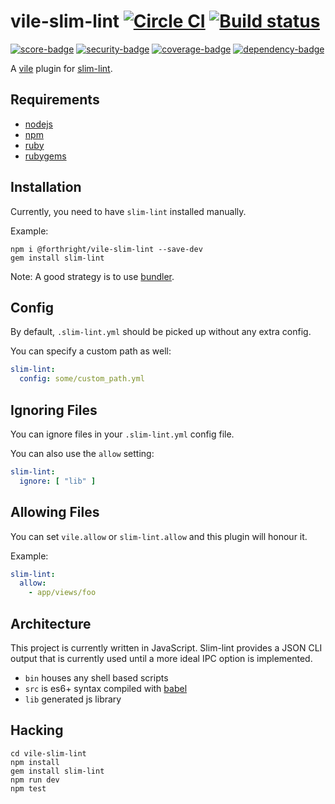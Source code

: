 # vile-slim-lint [![Circle CI](https://circleci.com/gh/forthright/vile-slim-lint.svg?style=svg&circle-token=1f9abaf70a595024e47e9f5163e4bc7cca2a4fad)](https://circleci.com/gh/forthright/vile-slim-lint) [![Build status](https://ci.appveyor.com/api/projects/status/mfb65fn2i8dc70xc/branch/master?svg=true)](https://ci.appveyor.com/project/brentlintner/vile-slim-lint/branch/master)

[![score-badge](https://vile.io/api/v0/projects/vile-slim-lint/badges/score?token=USryyHar5xQs7cBjNUdZ)](https://vile.io/~brentlintner/vile-slim-lint) [![security-badge](https://vile.io/api/v0/projects/vile-slim-lint/badges/security?token=USryyHar5xQs7cBjNUdZ)](https://vile.io/~brentlintner/vile-slim-lint) [![coverage-badge](https://vile.io/api/v0/projects/vile-slim-lint/badges/coverage?token=USryyHar5xQs7cBjNUdZ)](https://vile.io/~brentlintner/vile-slim-lint) [![dependency-badge](https://vile.io/api/v0/projects/vile-slim-lint/badges/dependency?token=USryyHar5xQs7cBjNUdZ)](https://vile.io/~brentlintner/vile-slim-lint)

A [vile](https://vile.io) plugin for [slim-lint](https://github.com/sds/slim-lint).

## Requirements

- [nodejs](http://nodejs.org)
- [npm](http://npmjs.org)
- [ruby](http://ruby-lang.org)
- [rubygems](http://rubygems.org)

## Installation

Currently, you need to have `slim-lint` installed manually.

Example:

    npm i @forthright/vile-slim-lint --save-dev
    gem install slim-lint

Note: A good strategy is to use [bundler](http://bundler.io).

## Config

By default, `.slim-lint.yml` should be picked up without any
extra config.

You can specify a custom path as well:

```yml
slim-lint:
  config: some/custom_path.yml
```

## Ignoring Files

You can ignore files in your `.slim-lint.yml` config file.

You can also use the `allow` setting:

```yaml
slim-lint:
  ignore: [ "lib" ]
```

## Allowing Files

You can set `vile.allow` or `slim-lint.allow` and this
plugin will honour it.

Example:

```yaml
slim-lint:
  allow:
    - app/views/foo
```

## Architecture

This project is currently written in JavaScript. Slim-lint provides
a JSON CLI output that is currently used until a more ideal
IPC option is implemented.

- `bin` houses any shell based scripts
- `src` is es6+ syntax compiled with [babel](https://babeljs.io)
- `lib` generated js library

## Hacking

    cd vile-slim-lint
    npm install
    gem install slim-lint
    npm run dev
    npm test
